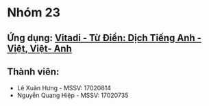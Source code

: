 # Nhóm 23

## Ứng dụng: [Vitadi - Từ Điển: Dịch Tiếng Anh - Việt, Việt- Anh](https://play.google.com/store/apps/details?id=com.ffff.tudienta)

## Thành viên:
- Lê Xuân Hưng - MSSV: 17020814	
- Nguyễn Quang Hiệp - MSSV: 17020735
